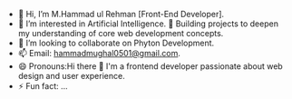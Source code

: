 - 👋 Hi, I’m M.Hammad ul Rehman [Front-End Developer].
- 👀 I’m interested in Artificial Intelligence.
  🌱 Building projects to deepen my understanding of core web development concepts.
- 💞️ I’m looking to collaborate on Phyton Development.
- 📫 Email: hammadmughal0501@gmail.com. 
- 😄 Pronouns:Hi there 👋 I'm a frontend developer passionate about web design and user experience.
- ⚡ Fun fact: ...

<!---
05-Hammad-Mughal/05-Hammad-Mughal is a ✨ special ✨ repository because its `README.md` (this file) appears on your GitHub profile.
You can click the Preview link to take a look at your changes.
--->
